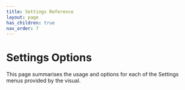 ```yaml
---
title: Settings Reference
layout: page
has_children: true
nav_order: 7
---
```


# Settings Options

This page summarises the usage and options for each of the Settings menus provided by the visual.
